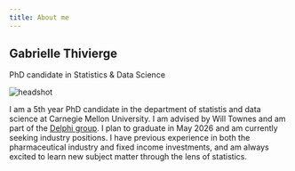 ```yaml
---
title: About me
---
```

<section class="hero-banner">
  <div class="hero-text">
    <h1>Gabrielle Thivierge</h1>
    <p>PhD candidate in Statistics & Data Science</p>
  </div>

  <div class="hero-photo">
    <img src="{{ 'headshot.jpg' | relative_url }}" alt="headshot">
  </div>
</section>


<div class="about-text" markdown="1">

I am a 5th year PhD candidate in the department of statistis and data science at Carnegie Mellon University. I am advised by Will Townes and am part of the [Delphi group](https://delphi.cmu.edu/). I plan to graduate in May 2026 and am currently seeking industry positions. I have previous experience in both the pharmaceutical industry and fixed income investments, and am always excited to learn new subject matter through the lens of statistics.

</div>



